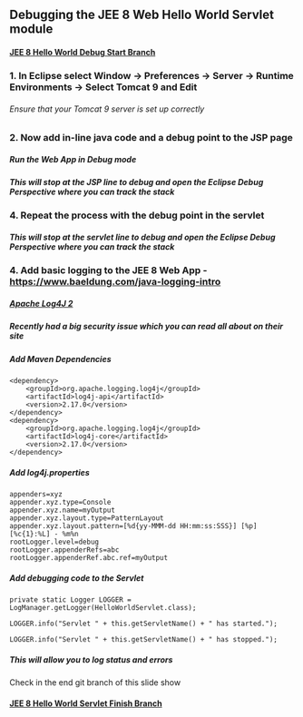 ## Debugging the JEE 8 Web Hello World Servlet module

#### [JEE 8 Hello World Debug Start Branch](https://github.com/NicorDesigns/javawebdevcourse/tree/jee8web-debug-start)

### 1. In Eclipse select Window -> Preferences -> Server -> Runtime Environments -> Select Tomcat 9 and Edit

###### Ensure that your Tomcat 9 server is set up correctly

### 2. Now add in-line java code and a debug point to the JSP page

##### Run the Web App in Debug mode

##### This will stop at the JSP line to debug and open the Eclipse Debug Perspective where you can track the stack 

### 4. Repeat the process with the debug point in the servlet

##### This will stop at the servlet line to debug and open the Eclipse Debug Perspective where you can track the stack 

### 4. Add basic logging to the JEE 8 Web App - https://www.baeldung.com/java-logging-intro

##### [Apache Log4J 2](https://logging.apache.org/log4j/2.x/index.html)
##### Recently had a big security issue which you can read all about on their site

##### Add Maven Dependencies
	
	<dependency>
    	<groupId>org.apache.logging.log4j</groupId>
    	<artifactId>log4j-api</artifactId>
    	<version>2.17.0</version>
	</dependency>
	<dependency>
	    <groupId>org.apache.logging.log4j</groupId>
	    <artifactId>log4j-core</artifactId>
	    <version>2.17.0</version>
	</dependency>
	
##### Add log4j.properties
	
	appenders=xyz
	appender.xyz.type=Console
	appender.xyz.name=myOutput
	appender.xyz.layout.type=PatternLayout
	appender.xyz.layout.pattern=[%d{yy-MMM-dd HH:mm:ss:SSS}] [%p] [%c{1}:%L] - %m%n
	rootLogger.level=debug
	rootLogger.appenderRefs=abc
	rootLogger.appenderRef.abc.ref=myOutput

	
##### Add debugging code to the Servlet

	private static Logger LOGGER = LogManager.getLogger(HelloWorldServlet.class);
	
	LOGGER.info("Servlet " + this.getServletName() + " has started.");
	
	LOGGER.info("Servlet " + this.getServletName() + " has stopped.");	


##### This will allow you to log status and errors 
 

Check in the end git branch of this slide show 
#### [JEE 8 Hello World Servlet Finish Branch](https://github.com/NicorDesigns/javawebdevcourse/tree/jee8web-servlet-finish)

    

